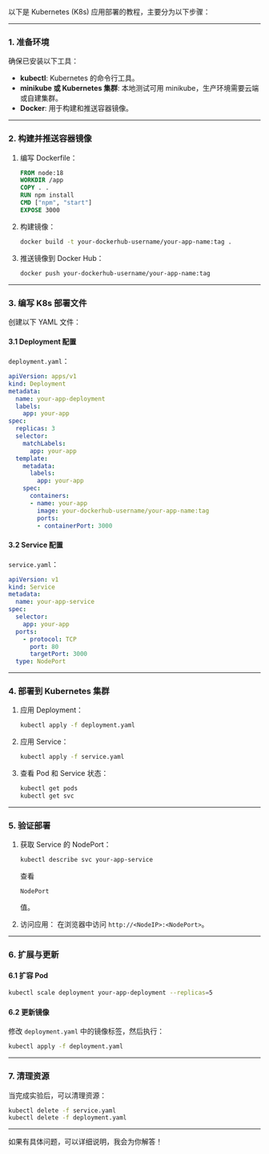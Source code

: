 以下是 Kubernetes (K8s) 应用部署的教程，主要分为以下步骤：

------

### 1. **准备环境**

确保已安装以下工具：

- **kubectl**: Kubernetes 的命令行工具。
- **minikube 或 Kubernetes 集群**: 本地测试可用 minikube，生产环境需要云端或自建集群。
- **Docker**: 用于构建和推送容器镜像。

------

### 2. **构建并推送容器镜像**

1. 编写 Dockerfile：

   ```dockerfile
   FROM node:18
   WORKDIR /app
   COPY . .
   RUN npm install
   CMD ["npm", "start"]
   EXPOSE 3000
   ```

2. 构建镜像：

   ```bash
   docker build -t your-dockerhub-username/your-app-name:tag .
   ```

3. 推送镜像到 Docker Hub：

   ```bash
   docker push your-dockerhub-username/your-app-name:tag
   ```

------

### 3. **编写 K8s 部署文件**

创建以下 YAML 文件：

#### 3.1 Deployment 配置

`deployment.yaml`：

```yaml
apiVersion: apps/v1
kind: Deployment
metadata:
  name: your-app-deployment
  labels:
    app: your-app
spec:
  replicas: 3
  selector:
    matchLabels:
      app: your-app
  template:
    metadata:
      labels:
        app: your-app
    spec:
      containers:
      - name: your-app
        image: your-dockerhub-username/your-app-name:tag
        ports:
        - containerPort: 3000
```

#### 3.2 Service 配置

`service.yaml`：

```yaml
apiVersion: v1
kind: Service
metadata:
  name: your-app-service
spec:
  selector:
    app: your-app
  ports:
    - protocol: TCP
      port: 80
      targetPort: 3000
  type: NodePort
```

------

### 4. **部署到 Kubernetes 集群**

1. 应用 Deployment：

   ```bash
   kubectl apply -f deployment.yaml
   ```

2. 应用 Service：

   ```bash
   kubectl apply -f service.yaml
   ```

3. 查看 Pod 和 Service 状态：

   ```bash
   kubectl get pods
   kubectl get svc
   ```

------

### 5. **验证部署**

1. 获取 Service 的 NodePort：

   ```bash
   kubectl describe svc your-app-service
   ```

   查看 

   ```
   NodePort
   ```

    值。

2. 访问应用： 在浏览器中访问 `http://<NodeIP>:<NodePort>`。

------

### 6. **扩展与更新**

#### 6.1 扩容 Pod

```bash
kubectl scale deployment your-app-deployment --replicas=5
```

#### 6.2 更新镜像

修改 `deployment.yaml` 中的镜像标签，然后执行：

```bash
kubectl apply -f deployment.yaml
```

------

### 7. **清理资源**

当完成实验后，可以清理资源：

```bash
kubectl delete -f service.yaml
kubectl delete -f deployment.yaml
```

------

如果有具体问题，可以详细说明，我会为你解答！